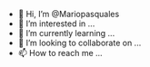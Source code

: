 - 👋 Hi, I’m @Mariopasquales
- 👀 I’m interested in ...
- 🌱 I’m currently learning ...
- 💞️ I’m looking to collaborate on ...
- 📫 How to reach me ...

<!---
Mariopasquales/Mariopasquales is a ✨ special ✨ repository because its `README.md` (this file) appears on your GitHub profile.
You can click the Preview link to take a look at your changes.
--->
